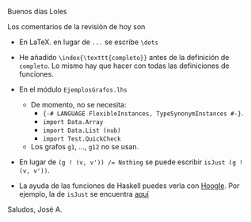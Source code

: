 Buenos días Loles

Los comentarios de la revisión de hoy son

+ En LaTeX. en lugar de `...` se escribe `\dots`

+ He añadido `\index{\texttt{completo}}` antes de la definición de
  `completo`. Lo mismo hay que hacer con todas las definiciones de funciones. 

+ En el módulo `EjemplosGrafos.lhs` 
    + De momento, no se necesita: 
         + `{-# LANGUAGE FlexibleInstances, TypeSynonymInstances #-}`.
         + `import Data.Array`
         + `import Data.List (nub)`
         + `import Test.QuickCheck`
    + Los grafos `g1`, ..., `g12` no se usan.
    
+ En lugar de `(g ! (v, v')) /= Nothing`  se puede escribir `isJust (g ! (v, v'))`. 

+ La ayuda de las funciones de Haskell puedes verla con
  [Hoogle](https://www.haskell.org/hoogle). Por ejemplo, la de `isJust` se
  encuentra
  [aquí](http://hackage.haskell.org/package/base-4.9.0.0/docs/Data-Maybe.html#v:isJust)
  
Saludos, José A.

